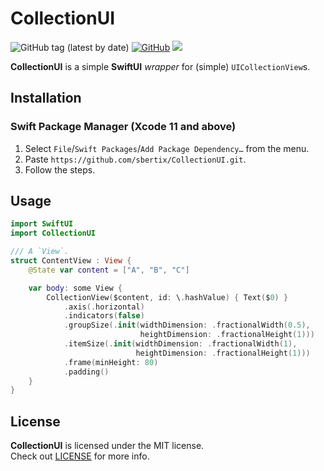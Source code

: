 # CollectionUI <WIP>
![GitHub tag (latest by date)](https://img.shields.io/github/v/tag/sbertix/CollectionUI)
[![GitHub](https://img.shields.io/github/license/sbertix/CollectionUI)](https://github.com/sbertix/CollectionUI/blob/master/LICENSE)
<img src="https://img.shields.io/badge/supports-Swift%20Package%20Manager-ff69b4.svg">  

**CollectionUI** is a simple **SwiftUI** _wrapper_ for (simple) `UICollectionView`s.

## Installation
### Swift Package Manager (Xcode 11 and above)
1. Select `File`/`Swift Packages`/`Add Package Dependency…` from the menu.
1. Paste `https://github.com/sbertix/CollectionUI.git`.
1. Follow the steps.

## Usage
```swift
import SwiftUI
import CollectionUI

/// A `View`.
struct ContentView : View {
    @State var content = ["A", "B", "C"]

    var body: some View {
        CollectionView($content, id: \.hashValue) { Text($0) }
            .axis(.horizontal)
            .indicators(false)
            .groupSize(.init(widthDimension: .fractionalWidth(0.5),
                             heightDimension: .fractionalHeight(1)))
            .itemSize(.init(widthDimension: .fractionalWidth(1),
                            heightDimension: .fractionalHeight(1)))
            .frame(minHeight: 80)
            .padding()
    }
}
```

## License
**CollectionUI** is licensed under the MIT license.  
Check out [LICENSE](https://github.com/sbertix/CollectionUI/blob/master/LICENSE) for more info.
